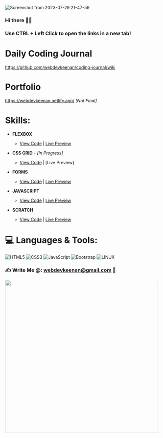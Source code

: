 ![Screenshot from 2023-07-29 21-47-59](https://github.com/webdevkeenan/webdevkeenan/assets/42125735/b3ab6765-cde2-4e86-a609-a2e12d9c1c74)

 ### Hi there 👋😁 <br>
 ### Use CTRL + Left Click to open the links in a new tab!


# Daily Coding Journal
https://github.com/webdevkeenan/coding-journal/wiki

# Portfolio
https://webdevkeenan.netlify.app/ *[Not Final]*


# Skills:
+ **FLEXBOX**
    + [View Code](https://github.com/webdevkeenan/landing_page/) | [Live Preview](https://webdevkeenan.github.io/landing_page/)

+ **CSS GRID** - *[In Progress]*
    
    + [View Code](https://github.com/webdevkeenan/product_landing-page) | [Live Preview]

+ **FORMS**
    + [View Code](https://github.com/webdevkeenan/survey_form) | [Live Preview](https://webdevkeenan.github.io/survey_form/)

+ **JAVASCRIPT**
    + [View Code](https://github.com/webdevkeenan/rockPaperScissors_Game) | [Live Preview](https://webdevkeenan.github.io/rockPaperScissors_Game/)

+ **SCRATCH**
    + [View Code](https://scratch.mit.edu/projects/885358493/editor/) | [Live Preview](https://scratch.mit.edu/projects/885358493/)

# 💻 Languages & Tools:
![HTML5](https://img.shields.io/badge/html5-%23E34F26.svg?style=for-the-badge&logo=html5&logoColor=white) ![CSS3](https://img.shields.io/badge/css3-%231572B6.svg?style=for-the-badge&logo=css3&logoColor=white) ![JavaScript](https://img.shields.io/badge/javascript-%23323330.svg?style=for-the-badge&logo=javascript&logoColor=%23F7DF1E) ![Bootstrap](https://img.shields.io/badge/bootstrap-%23563D7C.svg?style=for-the-badge&logo=bootstrap&logoColor=white) ![LINUX](https://img.shields.io/badge/Linux-FCC624?style=for-the-badge&logo=linux&logoColor=black)

 ### ✍️ Write Me @: webdevkeenan@gmail.com 📧 

<!-- ![galaxy-cat](https://github.com/webdevkeenan/webdevkeenan/assets/42125735/8aa87390-0a2c-4817-89a2-7afa5bd18752) -->
<!-- <img src="https://github.com/webdevkeenan/webdevkeenan/assets/42125735/8aa87390-0a2c-4817-89a2-7afa5bd18752" width="500" /> -->

[<img src="https://github.com/webdevkeenan/webdevkeenan/assets/42125735/dd9d26fe-524a-402e-8369-5c2cf4ffab84" width="500"/>](onlywayisup.png)
<!-- ![nick-fewings-HU-xiyQ-4Oo-unsplash](https://github.com/webdevkeenan/webdevkeenan/assets/42125735/dd9d26fe-524a-402e-8369-5c2cf4ffab84){width: 400px;} -->

<!--
### ✍️ Random Dev Quote
![](https://quotes-github-readme.vercel.app/api?type=horizontal&theme=radical)
-->

<!--
**webdevkeenan/webdevkeenan** is a ✨ _special_ ✨ repository because its `README.md` (this file) appears on your GitHub profile.

Here are some ideas to get you started:

- 🔭 I’m currently working on ...
- 🌱 I’m currently learning ...
- 👯 I’m looking to collaborate on ...
- 🤔 I’m looking for help with ...
- 💬 Ask me about ...
- 📫 How to reach me: ...
- 😄 Pronouns: ...
- ⚡ Fun fact: ...
-->
